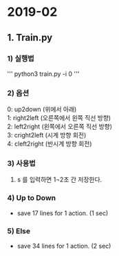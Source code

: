# 2019-02

## 1. Train.py

### 1) 실행법
''' python3 train.py -i 0 '''

### 2) 옵션
0: up2down (위에서 아래)<br>
1: right2left (오른쪽에서 왼쪽 직선 방향)<br>
2: left2right (왼쪽에서 오른쪽 직선 방향)<br>
3: cright2left (시계 방향 회전)<br>
4: cleft2right (반시계 방향 회전)<br>

### 3) 사용법
1. s 를 입력하면 1¬2초 간 저장한다.

### 4) Up to Down

* save 17 lines for 1 action. (1 sec)


### 5) Else

* save 34 lines for 1 action. (2 sec)
